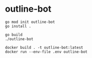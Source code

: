 # outline-bot


```commandline
go mod init outline-bot
go install .

go build 
./outline-bot

docker build . -t outline-bot:latest
docker run --env-file .env outline-bot

```